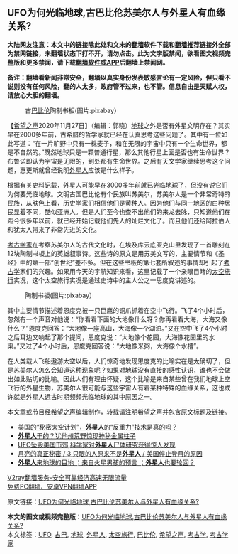  <h2>UFO为何光临地球,古巴比伦苏美尔人与外星人有血缘关系?</h2> <p class="notice"><b>大陆网友注意：本文中的链接除此处和文末的<a href="https://github.com/bannedbook/fanqiang" >翻墙</a>软件下载和<a href="https://github.com/killgcd/justmysocks/blob/master/README.md">翻墙推荐</a>链接外全部为禁网链接，未翻墙状态下打不开，请勿点击。此为文字版禁闻，欲看图文视频完整版和更多禁闻，请下载<a href="https://github.com/bannedbook/fanqiang">翻墙软件或APP</a>后翻墙上禁闻网。</p><p>备注：翻墙看新闻非常安全，翻墙以真实身份发表敏感言论有一定风险，但只看不说则没有任何风险，翻的人太多，政府管不过来，也不管。信息自由是天赋人权，请放心大胆的翻墙。</b></p>  <div class="entry"> <figure><figcaption>古<a href="https://www.bannedbook.org/bnews/tag/%E5%B7%B4%E6%AF%94%E4%BC%A6/" class="st_tag internal_tag" rel="tag" title="标签 巴比伦 下的日志">巴比伦</a>陶制书板(图片:pixabay）</figcaption></figure> <p>【<span class='wp_keywordlink_affiliate'><a href="https://www.soundofhope.org" title="希望之声" target="_blank">希望之声</a></span>2020年11月27日】（编辑：郭晓）<a href="https://www.bannedbook.org/bnews/tag/%e5%9c%b0%e7%90%83/" class="st_tag internal_tag" rel="tag" title="标签 地球 下的日志">地球</a>之外是否有外星文明存在？其实早在2000多年前，古希腊的哲学家就已经在认真思考这些问题了。其中有一位如此写道：“在一片旷野中只有一株麦子，和在无限的宇宙中只有一个生命世界，都是不自然的。”既然地球只是一颗普通行星，那么其他行星上面是否也有生命世界？布鲁诺即认为宇宙是无限的，到处都有生命世界。之后有天文学家继续思考这个问题，惠更斯就曾经说明<a href="https://www.bannedbook.org/bnews/tag/%e5%a4%96%e6%98%9f%e4%ba%ba/" class="st_tag internal_tag" rel="tag" title="标签 外星人 下的日志">外星人</a>应该是什么样子。</p> <p></p>  <p>根据有关史料记载，外星人可能早在3000多年前就已光临地球了，但没有说它们为何要光临地球。文明古国巴比伦有个民族叫苏美尔，苏美尔人是一个非常奇特的民族，从肤色上看，历史学家们相信他们是黄种人。因为他们与同一地区的白种居民显着不同，酷似亚洲人。但是人们至今也查不出他们的来龙去脉，只知道他们在距今很多年以前，就已经开始记载他们先人的灿烂文化了。而且他们还给阿拉伯人和犹太人带来了非常先进的文化。</p> <p><a href="https://www.bannedbook.org/bnews/tag/%e8%80%83%e5%8f%a4%e5%ad%a6%e5%ae%b6/" class="st_tag internal_tag" rel="tag" title="标签 考古学家 下的日志">考古学家</a>在考察苏美尔人的古代文化时，在埃及库云底亚克山里发现了一首雕刻在12块陶制书板上的英雄叙事诗。这些诗的原文是用苏美文写的，主要情节和《圣经》中的第一部“创世纪”差不多。但在这些书板的第七套所叙述的事情却引起了<a href="https://www.bannedbook.org/bnews/tag/%E8%80%83%E5%8F%A4%E5%AD%A6/" class="st_tag internal_tag" rel="tag" title="标签 考古学 下的日志">考古学</a>家们的兴趣。如果用今天的宇航知识来看，这里记载了一个亲眼目睹的<a href="https://www.bannedbook.org/bnews/tag/%E5%A4%AA%E7%A9%BA%E6%97%85%E8%A1%8C/" class="st_tag internal_tag" rel="tag" title="标签 太空旅行 下的日志">太空旅行</a>实况，这个太空旅行实况是通过史诗中的主人公之一思度克讲述的。</p>  <figure><figcaption>陶制书板(图片:pixabay）</figcaption></figure> <p>其中主要情节描述着恩度克被一只巨鹰的铜爪抓着在空中飞行。飞了4个小时后，忽然有一个声音对他说：“你看看下面的大地像什么呀？你再看看大海，大海又像什么？”恩度克回答：“大地像一座高山，大海像一个湖泊。”又在空中飞了4个小时之后耳边又响起了那个提问，恩度克说：“大地像个花园，大海像花园里的水渠。”又过了4个小时后，恩度克回答说：“大地像米粥，大海像个水槽”。</p> <p></p>  <p>在人类载人飞船遨游太空以后，人们惊奇地发现恩度克的比喻实在是太确切了，但是苏美尔人怎么会知道这种现象呢？如果对地球没有直接的感性认识，谁也不会做出如此贴切的比喻。因此人们有理由怀疑，这个比喻是来自某些曾在我们地球上空飞行的外星生物，苏美尔人很可能与这些宇宙人有着某种特殊的血缘关系，这也或许就是外星人远古时期频频光临地球的其中原因之一。</p> <p>本文章或节目经<a href="https://www.bannedbook.org/bnews/tag/%e5%b8%8c%e6%9c%9b%e4%b9%8b%e5%a3%b0/" class="st_tag internal_tag" rel="tag" title="标签 希望之声 下的日志">希望之声</a>编辑制作，转载请注明希望之声并包含原文标题及链接。</p>  <ul class='op-related-articles' title='相关阅读'> <li><a href='https://www.bannedbook.org/bnews/bannedvideo/20201127/1438155.html' target='_blank'>美国的“秘密太空计划”，<b>外星人</b>的“反重力”技术是真的吗？</a></li> <li><a href='https://www.bannedbook.org/bnews/funmedia/20201125/1436915.html' target='_blank'><b>外星人</b>干的？犹他州荒野惊现神秘金属柱子</a></li> <li><a href='https://www.bannedbook.org/bnews/comments/20201125/1436514.html' target='_blank'>UFO坠毁美国市郊,科学家对<b>外星人</b>尸体研究获得惊人发现</a></li> <li><a href='https://www.bannedbook.org/bnews/bannedvideo/20201121/1434592.html' target='_blank'>月亮的真正秘密 / 3 只眼的人原来不是<b>外星人</b> / 美国停止登月的原因</a></li> <li><a href='https://www.bannedbook.org/bnews/bannedvideo/20201111/1434544.html' target='_blank'><b>外星人</b>来地球的目地 ；来自火星男孩的预言 ；<b>外星人</b>也要轮回？</a></li> </ul> <p class="texttj"> <a href="https://www.bannedbook.org/forum23/topic22702.html" target="_blank">V2ray翻墙服务-安全可靠经济高速无限流量</a><br/> <a href="https://github.com/bannedbook/fanqiang/wiki/%E7%A6%81%E9%97%BB%E7%BD%91%E5%AE%89%E5%8D%93%E7%BF%BB%E5%A2%99%E6%96%B0%E9%97%BBAPP" target="_blank">免费PC翻墙、安卓VPN翻墙APP</a></p><p>原文链接：<a class="src_link"  href="https://www.soundofhope.org/post/445495" target="_blank">UFO为何光临地球,古巴比伦苏美尔人与外星人有血缘关系?</a></p><a name='sharetosocial'></a>       <div><b>本文的图文或视频完整版</b>：<a href='https://www.bannedbook.org/bnews/comments/20201128/1438336.html'>UFO为何光临地球,古巴比伦苏美尔人与外星人有血缘关系?</a></div>  </div><!--END ENTRY--> <div class="postfooter"> <div>本文标签：<a href="https://www.bannedbook.org/bnews/tag/ufo/" rel="tag">UFO</a>, <a href="https://www.bannedbook.org/bnews/tag/%e5%8f%a4%e5%b7%b4/" rel="tag">古巴</a>, <a href="https://www.bannedbook.org/bnews/tag/%e5%9c%b0%e7%90%83/" rel="tag">地球</a>, <a href="https://www.bannedbook.org/bnews/tag/%e5%a4%96%e6%98%9f%e4%ba%ba/" rel="tag">外星人</a>, <a href="https://www.bannedbook.org/bnews/tag/%E5%A4%AA%E7%A9%BA%E6%97%85%E8%A1%8C/" rel="tag">太空旅行</a>, <a href="https://www.bannedbook.org/bnews/tag/%E5%B7%B4%E6%AF%94%E4%BC%A6/" rel="tag">巴比伦</a>, <a href="https://www.bannedbook.org/bnews/tag/%e5%b8%8c%e6%9c%9b%e4%b9%8b%e5%a3%b0/" rel="tag">希望之声</a>, <a href="https://www.bannedbook.org/bnews/tag/%E8%80%83%E5%8F%A4%E5%AD%A6/" rel="tag">考古学</a>, <a href="https://www.bannedbook.org/bnews/tag/%e8%80%83%e5%8f%a4%e5%ad%a6%e5%ae%b6/" rel="tag">考古学家</a></div>  </div><!--END POSTFOOTER--> 